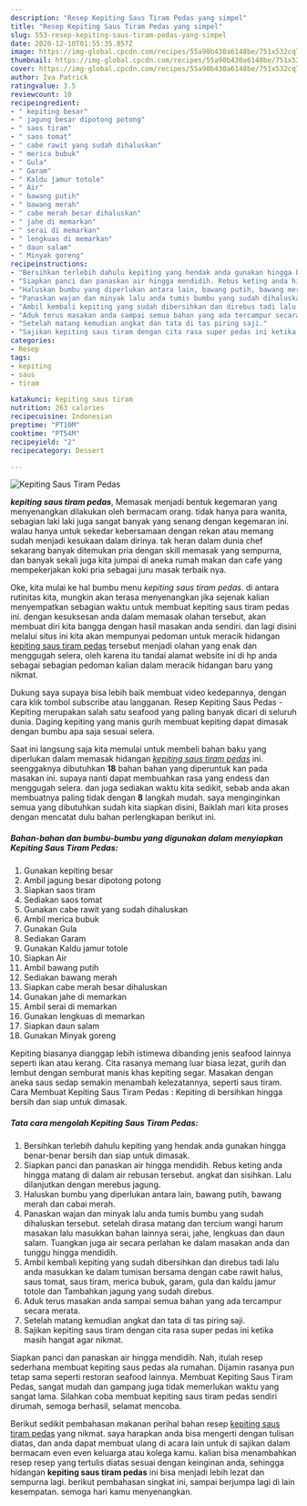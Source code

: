 ```yaml
---
description: "Resep Kepiting Saus Tiram Pedas yang simpel"
title: "Resep Kepiting Saus Tiram Pedas yang simpel"
slug: 553-resep-kepiting-saus-tiram-pedas-yang-simpel
date: 2020-12-10T01:55:35.857Z
image: https://img-global.cpcdn.com/recipes/55a90b430a6148be/751x532cq70/kepiting-saus-tiram-pedas-foto-resep-utama.jpg
thumbnail: https://img-global.cpcdn.com/recipes/55a90b430a6148be/751x532cq70/kepiting-saus-tiram-pedas-foto-resep-utama.jpg
cover: https://img-global.cpcdn.com/recipes/55a90b430a6148be/751x532cq70/kepiting-saus-tiram-pedas-foto-resep-utama.jpg
author: Iva Patrick
ratingvalue: 3.5
reviewcount: 10
recipeingredient:
- " kepiting besar"
- " jagung besar dipotong potong"
- " saos tiram"
- " saos tomat"
- " cabe rawit yang sudah dihaluskan"
- " merica bubuk"
- " Gula"
- " Garam"
- " Kaldu jamur totole"
- " Air"
- " bawang putih"
- " bawang merah"
- " cabe merah besar dihaluskan"
- " jahe di memarkan"
- " serai di memarkan"
- " lengkuas di memarkan"
- " daun salam"
- " Minyak goreng"
recipeinstructions:
- "Bersihkan terlebih dahulu kepiting yang hendak anda gunakan hingga benar-benar bersih dan siap untuk dimasak."
- "Siapkan panci dan panaskan air hingga mendidih. Rebus keting anda hingga matang di dalam air rebusan tersebut. angkat dan sisihkan. Lalu dilanjutkan dengan merebus jagung."
- "Haluskan bumbu yang diperlukan antara lain, bawang putih, bawang merah dan cabai merah."
- "Panaskan wajan dan minyak lalu anda tumis bumbu yang sudah dihaluskan tersebut. setelah dirasa matang dan tercium wangi harum masakan lalu masukkan bahan lainnya serai, jahe, lengkuas dan daun salam. Tuangkan juga air secara perlahan ke dalam masakan anda dan tunggu hingga mendidih."
- "Ambil kembali kepiting yang sudah dibersihkan dan direbus tadi lalu anda masukkan ke dalam tumisan bersama dengan cabe rawit halus, saus tomat, saus tiram, merica bubuk, garam, gula dan kaldu jamur totole dan Tambahkan jagung yang sudah direbus."
- "Aduk terus masakan anda sampai semua bahan yang ada tercampur secara merata."
- "Setelah matang kemudian angkat dan tata di tas piring saji."
- "Sajikan kepiting saus tiram dengan cita rasa super pedas ini ketika masih hangat agar nikmat."
categories:
- Resep
tags:
- kepiting
- saus
- tiram

katakunci: kepiting saus tiram 
nutrition: 263 calories
recipecuisine: Indonesian
preptime: "PT10M"
cooktime: "PT54M"
recipeyield: "2"
recipecategory: Dessert

---
```



![Kepiting Saus Tiram Pedas](https://img-global.cpcdn.com/recipes/55a90b430a6148be/751x532cq70/kepiting-saus-tiram-pedas-foto-resep-utama.jpg)

<b><i>kepiting saus tiram pedas</i></b>, Memasak menjadi bentuk kegemaran yang menyenangkan dilakukan oleh bermacam orang. tidak hanya para wanita, sebagian laki laki juga sangat banyak yang senang dengan kegemaran ini. walau hanya untuk sekedar kebersamaan dengan rekan atau memang sudah menjadi kesukaan dalam dirinya. tak heran dalam dunia chef sekarang banyak ditemukan pria dengan skill memasak yang sempurna, dan banyak sekali juga kita jumpai di aneka rumah makan dan cafe yang mempekerjakan koki pria sebagai juru masak terbaik nya.

Oke, kita mulai ke hal bumbu menu <i>kepiting saus tiram pedas</i>. di antara rutinitas kita, mungkin akan terasa menyenangkan jika sejenak kalian menyempatkan sebagian waktu untuk membuat kepiting saus tiram pedas ini. dengan kesuksesan anda dalam memasak olahan tersebut, akan membuat diri kita bangga dengan hasil masakan anda sendiri. dan lagi disini melalui situs ini kita akan mempunyai pedoman untuk meracik hidangan <u>kepiting saus tiram pedas</u> tersebut menjadi olahan yang enak dan menggugah selera, oleh karena itu tandai alamat website ini di hp anda sebagai sebagian pedoman kalian dalam meracik hidangan baru yang nikmat.

Dukung saya supaya bisa lebih baik membuat video kedepannya, dengan cara klik tombol subscribe atau langganan. Resep Kepiting Saus Pedas - Kepiting merupakan salah satu seafood yang paling banyak dicari di seluruh dunia. Daging kepiting yang manis gurih membuat kepiting dapat dimasak dengan bumbu apa saja sesuai selera.


Saat ini langsung saja kita memulai untuk membeli bahan baku yang diperlukan dalam memasak hidangan <u><i>kepiting saus tiram pedas</i></u> ini. seenggaknya dibutuhkan <b>18</b> bahan bahan yang diperuntuk kan pada masakan ini. supaya nanti dapat membuahkan rasa yang endess dan menggugah selera. dan juga sediakan waktu kita sedikit, sebab anda akan membuatnya paling tidak dengan <b>8</b> langkah mudah. saya menginginkan semua yang dibutuhkan sudah kita siapkan disini, Baiklah mari kita proses dengan mencatat dulu bahan perlengkapan berikut ini.

<!--inarticleads1-->

##### Bahan-bahan dan bumbu-bumbu yang digunakan dalam menyiapkan Kepiting Saus Tiram Pedas:

1. Gunakan  kepiting besar
1. Ambil  jagung besar dipotong potong
1. Siapkan  saos tiram
1. Sediakan  saos tomat
1. Gunakan  cabe rawit yang sudah dihaluskan
1. Ambil  merica bubuk
1. Gunakan  Gula
1. Sediakan  Garam
1. Gunakan  Kaldu jamur totole
1. Siapkan  Air
1. Ambil  bawang putih
1. Sediakan  bawang merah
1. Siapkan  cabe merah besar dihaluskan
1. Gunakan  jahe di memarkan
1. Ambil  serai di memarkan
1. Gunakan  lengkuas di memarkan
1. Siapkan  daun salam
1. Gunakan  Minyak goreng


Kepiting biasanya dianggap lebih istimewa dibanding jenis seafood lainnya seperti ikan atau kerang. Cita rasanya memang luar biasa lezat, gurih dan lembut dengan semburat manis khas kepiting segar. Masakan dengan aneka saus sedap semakin menambah kelezatannya, seperti saus tiram. Cara Membuat Kepiting Saus Tiram Pedas : Kepiting di bersihkan hingga bersih dan siap untuk dimasak. 

<!--inarticleads2-->

##### Tata cara mengolah Kepiting Saus Tiram Pedas:

1. Bersihkan terlebih dahulu kepiting yang hendak anda gunakan hingga benar-benar bersih dan siap untuk dimasak.
1. Siapkan panci dan panaskan air hingga mendidih. Rebus keting anda hingga matang di dalam air rebusan tersebut. angkat dan sisihkan. Lalu dilanjutkan dengan merebus jagung.
1. Haluskan bumbu yang diperlukan antara lain, bawang putih, bawang merah dan cabai merah.
1. Panaskan wajan dan minyak lalu anda tumis bumbu yang sudah dihaluskan tersebut. setelah dirasa matang dan tercium wangi harum masakan lalu masukkan bahan lainnya serai, jahe, lengkuas dan daun salam. Tuangkan juga air secara perlahan ke dalam masakan anda dan tunggu hingga mendidih.
1. Ambil kembali kepiting yang sudah dibersihkan dan direbus tadi lalu anda masukkan ke dalam tumisan bersama dengan cabe rawit halus, saus tomat, saus tiram, merica bubuk, garam, gula dan kaldu jamur totole dan Tambahkan jagung yang sudah direbus.
1. Aduk terus masakan anda sampai semua bahan yang ada tercampur secara merata.
1. Setelah matang kemudian angkat dan tata di tas piring saji.
1. Sajikan kepiting saus tiram dengan cita rasa super pedas ini ketika masih hangat agar nikmat.


Siapkan panci dan panaskan air hingga mendidih. Nah, itulah resep sederhana membuat kepiting saus pedas ala rumahan. Dijamin rasanya pun tetap sama seperti restoran seafood lainnya. Membuat Kepiting Saus Tiram Pedas, sangat mudah dan gampang juga tidak memerlukan waktu yang sangat lama. Silahkan coba membuat kepiting saus tiram pedas sendiri dirumah, semoga berhasil, selamat mencoba. 

Berikut sedikit pembahasan makanan perihal bahan resep <u>kepiting saus tiram pedas</u> yang nikmat. saya harapkan anda bisa mengerti dengan tulisan diatas, dan anda dapat membuat ulang di acara lain untuk di sajikan dalam bermacam even even keluarga atau kolega kamu. kalian bisa menambahkan resep resep yang tertulis diatas sesuai dengan keinginan anda, sehingga hidangan <b>kepiting saus tiram pedas</b> ini bisa menjadi lebih lezat dan sempurna lagi. berikut pembahasan singkat ini, sampai berjumpa lagi di lain kesempatan. semoga hari kamu menyenangkan.
